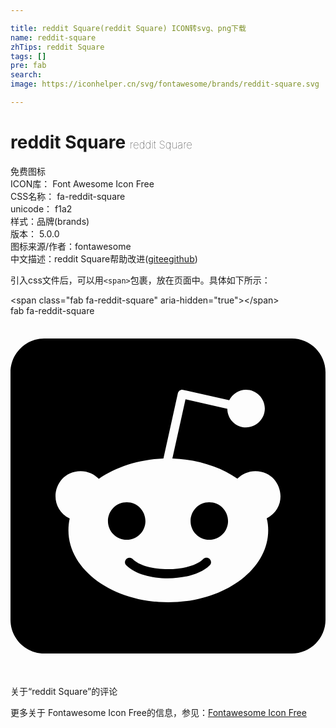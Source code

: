```yaml
---

title: reddit Square(reddit Square) ICON转svg、png下载
name: reddit-square
zhTips: reddit Square
tags: []
pre: fab
search: 
image: https://iconhelper.cn/svg/fontawesome/brands/reddit-square.svg

---
```


# reddit Square  <small style="font-size: 60%;font-weight: 100">reddit Square</small>


<div class="detail-page">
<p>
<span><span class="badge-success badge">免费图标</span> </span>
<br/>
<span>
ICON库：
<span class="badge-secondary badge">Font Awesome Icon Free</span> 
</span>
<br/>
<span>
CSS名称：
<span class="badge-secondary badge">fa-reddit-square</span> 
</span>
<br/>
<span>
unicode：
<span class="badge-secondary badge">f1a2</span> 
<copy-btn content='f1a2' btn-title=""></copy-btn>
<copy-btn :content='String.fromCodePoint(parseInt("f1a2", 16))' btn-title="复制U"></copy-btn>
</span><br/><span>样式：<span class="badge-light badge">品牌(brands)</span></span>
<br/>
<span>
版本：
<span class="badge-secondary badge">5.0.0</span> 
</span>
<br/>
<span>图标来源/作者：<span class="badge-light badge">fontawesome</span></span> 
<br/>
<span class="zh-detail">中文描述：<span class="badge-primary badge">reddit Square</span><span class="help-link"><span>帮助改进</span>(<a href="https://gitee.com/liuwave/icon-helper/edit/master/json/fontawesome/brands/reddit-square.json" target="_blank" rel="noopener noreferrer">gitee</a><a href="https://github.com/liuwave/icon-helper/edit/master/json/fontawesome/brands/reddit-square.json" target="_blank" rel="noopener noreferrer">github</a></span>)</span><br/>
</p>
</div>
<div class="alert alert-dark">
  <i class="fab fa-reddit-square fa-xs"></i>
  <i class="fab fa-reddit-square fa-sm"></i>
  <i class="fab fa-reddit-square fa-lg"></i>
  <i class="fab fa-reddit-square fa-2x"></i>
  <i class="fab fa-reddit-square fa-3x"></i>
  <i class="fab fa-reddit-square fa-5x"></i>
  <i class="fab fa-reddit-square fa-7x"></i>
</div>
<div>
  <p>引入css文件后，可以用<code>&lt;span&gt;</code>包裹，放在页面中。具体如下所示：    
  </p>
  <div class="alert alert-primary" style="font-size: 14px">
    &lt;span class="fab fa-reddit-square" aria-hidden="true"&gt;&lt;/span&gt;
    <copy-btn content='<span class="fab fa-reddit-square" aria-hidden="true"></span>'></copy-btn>
  </div>
  <div class="alert alert-secondary">
    <i class="fab fa-reddit-square"
    style="font-size: 24px"
    aria-hidden="true"></i> fab fa-reddit-square
    <copy-btn content="fab fa-reddit-square" btn-title="复制图标名称"></copy-btn>
  </div>
</div>
<div id="svg" class="svg-wrap">
<svg xmlns="http://www.w3.org/2000/svg" viewBox="0 0 448 512"><path d="M283.2 345.5c2.7 2.7 2.7 6.8 0 9.2-24.5 24.5-93.8 24.6-118.4 0-2.7-2.4-2.7-6.5 0-9.2 2.4-2.4 6.5-2.4 8.9 0 18.7 19.2 81 19.6 100.5 0 2.4-2.3 6.6-2.3 9 0zm-91.3-53.8c0-14.9-11.9-26.8-26.5-26.8-14.9 0-26.8 11.9-26.8 26.8 0 14.6 11.9 26.5 26.8 26.5 14.6 0 26.5-11.9 26.5-26.5zm90.7-26.8c-14.6 0-26.5 11.9-26.5 26.8 0 14.6 11.9 26.5 26.5 26.5 14.9 0 26.8-11.9 26.8-26.5 0-14.9-11.9-26.8-26.8-26.8zM448 80v352c0 26.5-21.5 48-48 48H48c-26.5 0-48-21.5-48-48V80c0-26.5 21.5-48 48-48h352c26.5 0 48 21.5 48 48zm-99.7 140.6c-10.1 0-19 4.2-25.6 10.7-24.1-16.7-56.5-27.4-92.5-28.6l18.7-84.2 59.5 13.4c0 14.6 11.9 26.5 26.5 26.5 14.9 0 26.8-12.2 26.8-26.8 0-14.6-11.9-26.8-26.8-26.8-10.4 0-19.3 6.2-23.8 14.9l-65.7-14.6c-3.3-.9-6.5 1.5-7.4 4.8l-20.5 92.8c-35.7 1.5-67.8 12.2-91.9 28.9-6.5-6.8-15.8-11-25.9-11-37.5 0-49.8 50.4-15.5 67.5-1.2 5.4-1.8 11-1.8 16.7 0 56.5 63.7 102.3 141.9 102.3 78.5 0 142.2-45.8 142.2-102.3 0-5.7-.6-11.6-2.1-17 33.6-17.2 21.2-67.2-16.1-67.2z"/></svg>
</div>
<detail full-name='fa-reddit-square'></detail>

<Vssue title="关于“reddit Square”的评论" >关于“reddit Square”的评论</Vssue>
    
<div><p>更多关于  Fontawesome Icon Free的信息，参见：<a target="_blank" href="https://iconhelper.cn/fontawesome.html">Fontawesome Icon Free</a>
</p></div>
